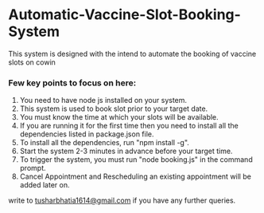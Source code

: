 # Automatic-Vaccine-Slot-Booking-System
This system is designed with the intend to automate the booking of vaccine slots on cowin

### Few key points to focus on here:
1. You need to have node js installed on your system.
2. This system is used to book slot prior to your target date.
3. You must know the time at which your slots will be available.
4. If you are running it for the first time then you need to install all the dependencies listed in package.json file.
5. To install all the dependencies, run "npm install -g".
6. Start the system 2-3 minutes in advance before your target time.
7. To trigger the system, you must run "node booking.js" in the command prompt.
8. Cancel Appointment and Rescheduling an existing appointment will be added later on.


write to tusharbhatia1614@gmail.com if you have any further queries.
